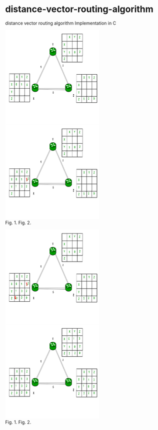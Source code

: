# distance-vector-routing-algorithm
distance vector routing algorithm Implementation in C 



<p align="left">
   <img src="screenshots/first.png" width ="300" height="300"/>  
   <img src="screenshots/second.png" width ="300" height="300"/>
  <br/>
  Fig. 1. Fig. 2.
</p>




<p align="left">
   <img src="screenshots/third.png" width ="300" height="300"/>  
   <img src="screenshots/fourth.png" width ="300" height="300"/>
  <br/>
  Fig. 1.  Fig. 2. 
</p>



